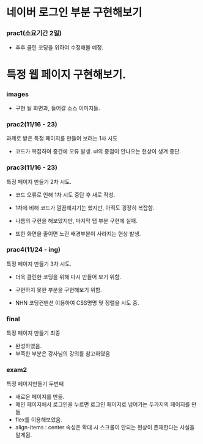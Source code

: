 # 네이버 로그인 부분 구현해보기

### prac1(소요기간 2일) 

- 추후 클린 코딩을 위하여 수정해볼 예정.

# 특정 웹 페이지 구현해보기.

### images
- 구현 될 화면과, 들어갈 소스 이미지들.

### prac2(11/16 - 23)
과제로 받은 특정 페이지를 만들어 보려는 1차 시도 

- 코드가 복잡하여 중간에 오류 발생. ul의 중점이 안나오는 현상이 생겨 중단.

### prac3(11/16 - 23)
특정 페이지 만들기 2차 시도.

- 코드 오류로 인해 1차 시도 중단 후 새로 작성.

- 1차에 비해 코드가 깔끔해지기는 했지만, 아직도 굉장히 복잡함.

- 나름의 구현을 해보았지만, 마지막 탭 부분 구현에 실패.

- 또한 화면을 줄이면 노란 배경부분이 사라지는 현상 발생.

### prac4(11/24 - ing)
특정 페이지 만들기 3차 시도.

- 더욱 클린한 코딩을 위해 다시 만들어 보기 위함.

- 구현하지 못한 부분을 구현해보기 위함.

- NHN 코딩컨벤션 이용하여 CSS명명 및 정렬을 시도 중.


### final
특정 페이지 만들기 최종

- 완성하였음.
- 부족한 부분은 강사님의 강의를 참고하였음

### exam2
특정 페이지만들기 두번째

- 새로운 페이지를 만듦.
- 메인 페이지에서 로그인을 누르면 로그인 페이지로 넘어가는 두가지의 페이지를 만듦
- flex를 이용해보았음.
- align-items : center 속성은 확대 시 스크롤이 안되는 현상이 존재한다는 사실을 알게됨.
